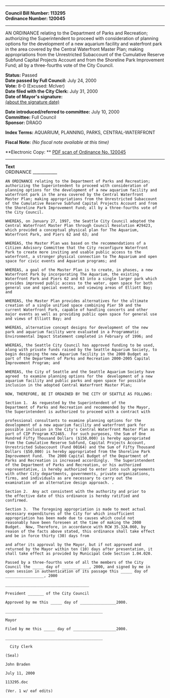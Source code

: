 * * * * *  
  
**Council Bill Number: [](#h0)[](#h2)113295**   
**Ordinance Number: 120045**  
  
* * * * *  
  
AN ORDINANCE relating to the Department of Parks and Recreation; authorizing the Superintendent to proceed with consideration of planning options for the development of a new aquarium facility and waterfront park in the area covered by the Central Waterfront Master Plan; making appropriations from the Unrestricted Subaccount of the Cumulative Reserve Subfund Capital Projects Account and from the Shoreline Park Improvement Fund; all by a three-fourths vote of the City Council.  
  
**Status:** Passed   
**Date passed by Full Council:** July 24, 2000   
**Vote:** 8-0 (Excused: McIver)   
**Date filed with the City Clerk:** July 31, 2000   
**Date of Mayor's signature:**   
[(about the signature date)](/~public/approvaldate.htm)   
  
  
**Date introduced/referred to committee:** July 10, 2000   
**Committee:** Full Council   
**Sponsor:** DRAGO   
  
**Index Terms:** AQUARIUM, PLANNING, PARKS, CENTRAL-WATERFRONT  
  
**Fiscal Note:** *(No fiscal note available at this time)*  
  
**Electronic Copy: ** [PDF scan of Ordinance No. 120045](/~archives/Ordinances/Ord_120045.pdf)  
  
* * * * *  
  
**Text**  
    ORDINANCE ____________  
  
    AN ORDINANCE relating to the Department of Parks and Recreation;  
    authorizing the Superintendent to proceed with consideration of  
    planning options for the development of a new aquarium facility and  
    waterfront park in the area covered by the Central Waterfront  
    Master Plan; making appropriations from the Unrestricted Subaccount  
    of the Cumulative Reserve Subfund Capital Projects Account and from  
    the Shoreline Park Improvement Fund; all by a three-fourths vote of  
    the City Council.  
  
    WHEREAS, on January 27, 1997, the Seattle City Council adopted the  
    Central Waterfront Master Plan through Council Resolution #29423,  
    which provided a conceptual physical plan for The Aquarium,  
    Waterfront Park, and Piers 62 and 63; and  
  
    WHEREAS, the Master Plan was based on the recommendations of a  
    Citizen Advisory Committee that the City reconfigure Waterfront  
    Park to create more inviting and usable public access to the  
    waterfront, a stronger physical connection to The Aquarium and open  
    space for civic events and Aquarium programs; and  
  
    WHEREAS, a goal of the Master Plan is to create, in phases, a new  
    Waterfront Park by incorporating The Aquarium, the existing  
    Waterfront Park and Piers 62 and 63 into a single larger park which  
    provides improved public access to the water, open space for both  
    general use and special events, and viewing areas of Elliott Bay;  
    and  
  
    WHEREAS, the Master Plan provides alternatives for the ultimate  
    creation of a single unified space combining Pier 59 and the  
    current Waterfront Park, capable of handling concerts and other  
    major events as well as providing public open space for general use  
    and views of Elliott Bay; and  
  
    WHEREAS, alternative concept designs for development of the new  
    park and aquarium facility were evaluated in a Programmatic  
    Environmental Impact Statement completed in February of 1996; and  
  
    WHEREAS, the Seattle City Council has approved funding to be used,  
    along with private funds raised by the Seattle Aquarium Society, to  
    begin designing the new Aquarium facility in the 2000 Budget as  
    part of the Department of Parks and Recreation 2000-2005 Capital  
    Improvement Program; and  
  
    WHEREAS, the City of Seattle and the Seattle Aquarium Society have  
    agreed  to examine planning options for the  development of a new  
    aquarium facility and public parks and open space for possible  
    inclusion in the adopted Central Waterfront Master Plan;  
  
    NOW, THEREFORE, BE IT ORDAINED BY THE CITY OF SEATTLE AS FOLLOWS:  
  
    Section 1.  As requested by the Superintendent of the  
    Department of Parks and Recreation and recommended by the Mayor,  
    the Superintendent is authorized to proceed with a contract with  
  
    professional consultants to examine planning options for the  
    development of a new aquarium facility and waterfront park for  
    possible inclusion in the City's Central Waterfront Master Plan as  
    part of CIP Program K72465.  For such purposes, the Sum of One  
    Hundred Fifty Thousand Dollars ($150,000) is hereby appropriated  
    from the Cumulative Reserve Subfund, Capital Projects Account,  
    Unrestricted Subaccount (Fund 00164) and the Sum of Fifty Thousand  
    Dollars ($50,000) is hereby appropriated from the Shoreline Park  
    Improvement Fund.  The 2000 Capital Budget of the Department of  
    Parks and Recreation is increased accordingly.  The Superintendent  
    of the Department of Parks and Recreation, or his authorized  
    representative, is hereby authorized to enter into such agreements  
    with other City departments, governments, private organizations,  
    firms, and individuals as are necessary to carry out the  
    examination of an alternative design approach. .  
  
    Section 2.  Any act consistent with the authority and prior to  
    the effective date of this ordinance is hereby ratified and  
    confirmed.  
  
    Section 3.  The foregoing appropriation is made to meet actual  
    necessary expenditures of the City for which insufficient  
    appropriation has been made due to causes which could not  
    reasonably have been foreseen at the time of making the 2000  
    Budget.  Now, Therefore, in accordance with RCW 35.32A.060, by  
    reason of the facts above stated, this ordinance shall take effect  
    and be in force thirty (30) days from  
  
    and after its approval by the Mayor, but if not approved and  
    returned by the Mayor within ten (10) days after presentation, it  
    shall take effect as provided by Municipal Code Section 1.04.020.  
  
    Passed by a three-fourths vote of all the members of the City  
    Council the _____ day of ____________, 2000, and signed by me in  
    open session in authentication of its passage this _____ day of  
    _________________, 2000  
  
    _____________________________________  
  
    President _______ of the City Council  
  
    Approved by me this _____ day of ________________2000.  
  
    ___________________________________________  
  
    Mayor  
  
    Filed by me this _____ day of ___________________2000.  
  
    ___________________________________________  
  
      City Clerk  
  
    (Seal)  
  
    John Braden  
  
    July 11, 2000  
  
    113295.doc  
  
    (Ver. 1 w/ eaf edits)  
